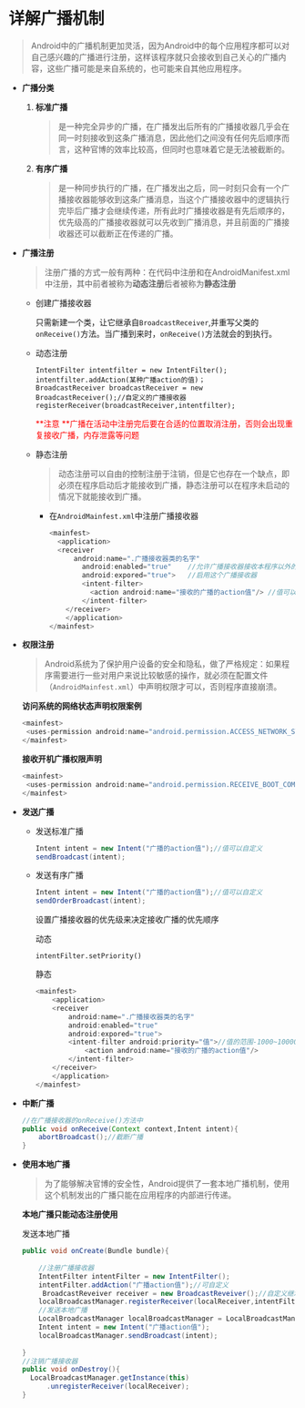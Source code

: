 # 详解广播机制

> Android中的广播机制更加灵活，因为Android中的每个应用程序都可以对自己感兴趣的广播进行注册，这样该程序就只会接收到自己关心的广播内容，这些广播可能是来自系统的，也可能来自其他应用程序。

* **广播分类**

  1. **标准广播**

     >   是一种完全异步的广播，在广播发出后所有的广播接收器几乎会在同一时刻接收到这条广播消息，因此他们之间没有任何先后顺序而言，这种官博的效率比较高，但同时也意味着它是无法被截断的。

  2. **有序广播**

     >   是一种同步执行的广播，在广播发出之后，同一时刻只会有一个广播接收器能够收到这条广播消息，当这个广播接收器中的逻辑执行完毕后广播才会继续传递，所有此时广播接收器是有先后顺序的，优先级高的广播接收器就可以先收到广播消息，并且前面的广播接收器还可以截断正在传递的广播。

* **广播注册**

  >   注册广播的方式一般有两种：在代码中注册和在AndroidManifest.xml中注册，其中前者被称为**动态注册**后者被称为**静态注册**

  * 创建广播接收器

    只需新建一个类，让它继承自`BroadcastReceiver`,并重写父类的`onReceive()`方法。当广播到来时，`onReceive()`方法就会的到执行。

  * 动态注册

    ```jav
    IntentFilter intentfilter = new IntentFilter();
    intentfilter.addAction(某种广播action的值)；
    BroadcastReceiver broadcastReceiver = new BroadcastReceiver();//自定义的广播接收器
    registerReceiver(broadcastReceiver,intentfilter);
    ```

    <font color='red'>**注意 **广播在活动中注册完后要在合适的位置取消注册，否则会出现重复接收广播，内存泄露等问题</font>

  * 静态注册

    > 动态注册可以自由的控制注册于注销，但是它也存在一个缺点，即必须在程序启动后才能接收到广播，静态注册可以在程序未启动的情况下就能接收到广播。

    * 在`AndroidMainfest.xml`中注册广播接收器

      ```java
      <mainfest>
      	<application>
      	<receiver
      		android:name=".广播接收器类的名字"
              android:enabled="true"	//允许广播接收器接收本程序以外的广播
              android:expored="true">	//启用这个广播接收器
              <intent-filter>
              	<action android:name="接收的广播的action值"/> //值可以自定义
              </intent-filter>
          </receiver>
          </application>
      </mainfest>
      ```

      

* **权限注册**

  > Android系统为了保护用户设备的安全和隐私，做了严格规定：如果程序需要进行一些对用户来说比较敏感的操作，就必须在配置文件（`AndroidMainfest.xml`）中声明权限才可以，否则程序直接崩溃。

  **访问系统的网络状态声明权限案例**

  ```java
  <mainfest>
   <uses-permission android:name="android.permission.ACCESS_NETWORK_STATE"/>
  </mainfest>
  ```

  **接收开机广播权限声明**

  ```java
  <mainfest>
   <uses-permission android:name="android.permission.RECEIVE_BOOT_COMPLETED"/>
  </mainfest>
  ```

* **发送广播**

  * 发送标准广播

    ```java
    Intent intent = new Intent("广播的action值");//值可以自定义
    sendBroadcast(intent);
    ```

  * 发送有序广播

    ```java
    Intent intent = new Intent("广播的action值");//值可以自定义
    sendOrderBroadcast(intent);
    ```

    设置广播接收器的优先级来决定接收广播的优先顺序

    动态

    `intentFilter.setPriority()`

    静态

    ```java
    <mainfest>
    	<application>
    	<receiver
    		android:name=".广播接收器类的名字"
            android:enabled="true"	
            android:expored="true">	
            <intent-filter android:priority="值">//值的范围-1000~10000越大优先级越高
            	<action android:name="接收的广播的action值"/> 
            </intent-filter>
        </receiver>
        </application>
    </mainfest>
    ```

* **中断广播**

  ```java
  //在广播接收器的onReceive()方法中
  public void onReceive(Context context,Intent intent){
      abortBroadcast();//截断广播
  }
  ```

* **使用本地广播**

  > 为了能够解决官博的安全性，Android提供了一套本地广播机制，使用这个机制发出的广播只能在应用程序的内部进行传递。

  **本地广播只能动态注册使用**

  发送本地广播

  ```java
  public void onCreate(Bundle bundle){
      
      //注册广播接收器
      IntentFilter intentFilter = new IntentFilter();
      intentFilter.addAction("广播action值");//可自定义
       BroadcastReveiver receiver = new BroadcastReveiver();//自定义继承自BroadcastReceiver
      localBroadcastManager.registerReceiver(localReceiver,intentFilter);
      //发送本地广播
      LocalBroadcastManager localBroadcastManager = LocalBroadcastManager.getInstance(this);//获取实例
      Intent intent = new Intent("广播action值");
      localBroadcastManager.sendBroadcast(intent);
      
  }
  //注销广播接收器
  public void onDestroy(){
    LocalBroadcastManager.getInstance(this)
        .unregisterReceiver(localReceiver);
  }
  
  ```

  
